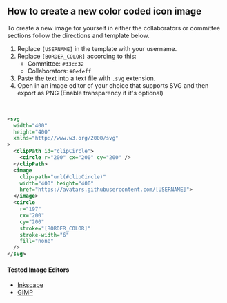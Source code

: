 ## How to create a new color coded icon image

To create a new image for yourself in either the collaborators or committee
sections follow the directions and template below.

1. Replace `[USERNAME]` in the template with your username.
2. Replace `[BORDER_COLOR]` according to this:
   - Committee: `#33cd32`
   - Collaborators: `#0efeff`
3. Paste the text into a text file with `.svg` extension.
4. Open in an image editor of your choice that supports SVG and then export as
   PNG (Enable transparency if it's optional)

<br />

```svg
<svg
  width="400"
  height="400"
  xmlns="http://www.w3.org/2000/svg"
>
  <clipPath id="clipCircle">
    <circle r="200" cx="200" cy="200" />
  </clipPath>
  <image
    clip-path="url(#clipCircle)"
    width="400" height="400"
    href="https://avatars.githubusercontent.com/[USERNAME]">
  </image>
  <circle
    r="197"
    cx="200"
    cy="200"
    stroke="[BORDER_COLOR]"
    stroke-width="6"
    fill="none"
  />
</svg>
```

#### Tested Image Editors

- [Inkscape](https://inkscape.org/)
- [GIMP](https://www.gimp.org/)
